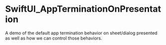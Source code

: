 # SwiftUI_AppTerminationOnPresentation
A demo of the default app termination behavior on sheet/dialog presented as well as how we can control those behaviors.
